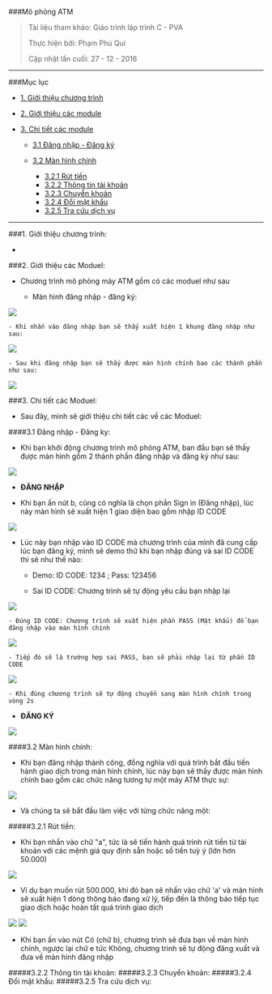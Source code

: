###Mô phỏng ATM

> Tài liệu tham khảo: Giáo trình lập trình C - PVA
>
> Thực hiện bởi: Phạm Phú Quí
>
> Cập nhật lần cuối: 27 - 12 - 2016

----

###Mục lục

- [1. Giới thiệu chương trình](#intro)
- [2. Giới thiệu các module](#introModuel)
- [3. Chi tiết các module](#mainModuel)
	
	- [3.1 Đăng nhập - Đăng ký](#sign)
	- [3.2 Màn hình chính](#scrmain)

		- [3.2.1 Rút tiền](#rt)
		- [3.2.2 Thông tin tài khoản](#tttk)
		- [3.2.3 Chuyển khoản](#ck)
		- [3.2.4 Đổi mật khẩu](#dmk)
		- [3.2.5 Tra cứu dịch vụ](#tcdv)

----

<a name="intro"> </a>

###1. Giới thiệu chương trình:

- 

<a name="introModuel"> </a>

###2. Giới thiệu các Moduel:

- Chương trình mô phỏng máy ATM gồm có các moduel như sau

	- Màn hình đăng nhập - đăng ký:

<img src="http://i.imgur.com/gjvkjl1.png">
	
	- Khi nhấn vào đăng nhập bạn sẽ thấy xuất hiện 1 khung đăng nhập như sau:

<img src="http://i.imgur.com/EuDB60X.png">

	- Sau khi đăng nhập bạn sẽ thấy được màn hình chính bao các thành phần như sau:

<img src="http://i.imgur.com/1ImYJlp.png">

<a name="mainModuel"> </a>

###3. Chi tiết các Moduel:

- Sau đây, mình sẽ giới thiệu chi tiết các về các Moduel:

<a name="sign"> </a>

####3.1 Đăng nhập - Đăng ky:

- Khi bạn khởi động chương trình mô phỏng ATM, ban đầu bạn sẽ thấy được màn hình gồm 2 thành phần đăng nhập và đăng ký như sau:

<img src="http://i.imgur.com/gjvkjl1.png">

- **ĐĂNG NHẬP**

- Khi bạn ấn nút b, cũng có nghĩa là chọn phần Sign in (Đăng nhập), lúc này màn hình sẽ xuất hiện 1 giao diện bao gồm nhập ID CODE

<img src="http://i.imgur.com/EuDB60X.png">

- Lúc này bạn nhập vào ID CODE mà chương trình của mình đã cung cấp lúc bạn đăng ký, mình sẽ demo thử khi bạn nhập đúng và sai ID CODE thì sẽ như thế nào:

	- Demo: ID CODE: 1234 ; Pass: 123456

	- Sai ID CODE: Chương trình sẽ tự động yêu cầu bạn nhập lại

<img src="http://i.imgur.com/e5W0seH.png">

	- Đúng ID CODE: Chương trình sẽ xuất hiện phần PASS (Mật khẩu) để bạn đăng nhập vào màn hình chính

<img src="http://i.imgur.com/bGpOXvx.png">

	- Tiếp đó sẽ là trường hợp sai PASS, bạn sẽ phải nhập lại từ phần ID CODE

<img src="http://i.imgur.com/Ufo9hPp.png">

	- Khi đúng chương trình sẽ tự động chuyển sang màn hình chính trong vòng 2s
- **ĐĂNG KÝ**

<img src="http://i.imgur.com/5ZeSdDj.png">

<a name="scrmain"></a>

####3.2 Màn hình chính:

- Khi bạn đăng nhập thành công, đồng nghĩa với quá trình bắt đầu tiến hành giao dịch trong màn hình chính, lúc này bạn sẽ thấy được màn hình chính bao gồm các chức năng tương tự một máy ATM thực sự:

<img src="http://i.imgur.com/1ImYJlp.png">

- Và chúng ta sẽ bắt đầu làm việc với từng chức năng một:

<a name="rt"> </a>

#####3.2.1 Rút tiền:

- Khi bạn nhấn vào chữ "a", tức là sẽ tiến hành quá trình rút tiền từ tài khoản với các mệnh giá quy định sẵn hoặc số tiền tuỳ ý (lớn hơn 50.000)

<img src="http://i.imgur.com/NYZB9Lw.png">

- Ví dụ bạn muốn rút 500.000, khi đó bạn sẽ nhấn vào chữ 'a' và màn hình sẽ xuất hiện 1 dòng thông báo đang xử lý, tiếp đến là thông báo tiếp tục giao dịch hoặc hoàn tất quá trình giao dịch

<img src="http://i.imgur.com/xBxUYc9.png">

<img src="http://i.imgur.com/Os5QkLL.png">

- Khi bạn ấn vào nút Có (chữ b), chương trình sẽ đưa bạn về màn hình chính, ngược lại chữ e tức Không, chương trình sẽ tự động đăng xuất và đưa về màn hình đăng nhập

<a name="tttk"> </a>
#####3.2.2 Thông tin tài khoản:
<a name="ck"> </a>
#####3.2.3 Chuyển khoản:
<a name="dmk"> </a>
#####3.2.4 Đổi mật khẩu:
<a name="tcdv"> </a>
#####3.2.5 Tra cứu dịch vụ:
